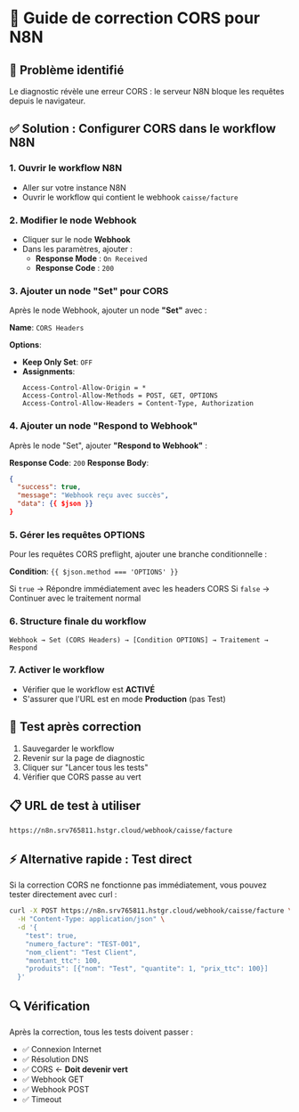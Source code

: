 # 🔧 Guide de correction CORS pour N8N

## 🎯 Problème identifié
Le diagnostic révèle une erreur CORS : le serveur N8N bloque les requêtes depuis le navigateur.

## ✅ Solution : Configurer CORS dans le workflow N8N

### 1. Ouvrir le workflow N8N
- Aller sur votre instance N8N
- Ouvrir le workflow qui contient le webhook `caisse/facture`

### 2. Modifier le node Webhook
- Cliquer sur le node **Webhook**
- Dans les paramètres, ajouter :
  - **Response Mode** : `On Received`
  - **Response Code** : `200`

### 3. Ajouter un node "Set" pour CORS
Après le node Webhook, ajouter un node **"Set"** avec :

**Name**: `CORS Headers`

**Options**:
- **Keep Only Set**: `OFF`
- **Assignments**:
  ```
  Access-Control-Allow-Origin = *
  Access-Control-Allow-Methods = POST, GET, OPTIONS
  Access-Control-Allow-Headers = Content-Type, Authorization
  ```

### 4. Ajouter un node "Respond to Webhook"
Après le node "Set", ajouter **"Respond to Webhook"** :

**Response Code**: `200`
**Response Body**: 
```json
{
  "success": true,
  "message": "Webhook reçu avec succès",
  "data": {{ $json }}
}
```

### 5. Gérer les requêtes OPTIONS
Pour les requêtes CORS preflight, ajouter une branche conditionnelle :

**Condition**: `{{ $json.method === 'OPTIONS' }}`

Si `true` → Répondre immédiatement avec les headers CORS
Si `false` → Continuer avec le traitement normal

### 6. Structure finale du workflow
```
Webhook → Set (CORS Headers) → [Condition OPTIONS] → Traitement → Respond
```

### 7. Activer le workflow
- Vérifier que le workflow est **ACTIVÉ**
- S'assurer que l'URL est en mode **Production** (pas Test)

## 🧪 Test après correction

1. Sauvegarder le workflow
2. Revenir sur la page de diagnostic
3. Cliquer sur "Lancer tous les tests"
4. Vérifier que CORS passe au vert

## 📋 URL de test à utiliser
```
https://n8n.srv765811.hstgr.cloud/webhook/caisse/facture
```

## ⚡ Alternative rapide : Test direct
Si la correction CORS ne fonctionne pas immédiatement, vous pouvez tester directement avec curl :

```bash
curl -X POST https://n8n.srv765811.hstgr.cloud/webhook/caisse/facture \
  -H "Content-Type: application/json" \
  -d '{
    "test": true,
    "numero_facture": "TEST-001",
    "nom_client": "Test Client",
    "montant_ttc": 100,
    "produits": [{"nom": "Test", "quantite": 1, "prix_ttc": 100}]
  }'
```

## 🔍 Vérification
Après la correction, tous les tests doivent passer :
- ✅ Connexion Internet
- ✅ Résolution DNS  
- ✅ CORS ← **Doit devenir vert**
- ✅ Webhook GET
- ✅ Webhook POST
- ✅ Timeout


